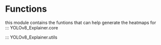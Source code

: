# Functions

this module contains the funtions that can help generate the heatmaps for 
::: YOLOv8_Explainer.core

::: YOLOv8_Explainer.utils